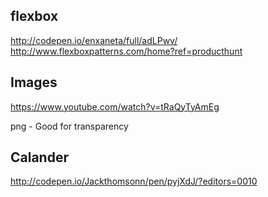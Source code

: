 ## flexbox
http://codepen.io/enxaneta/full/adLPwv/
http://www.flexboxpatterns.com/home?ref=producthunt

## Images
https://www.youtube.com/watch?v=tRaQyTyAmEg

png - Good for transparency


## Calander
http://codepen.io/Jackthomsonn/pen/pyjXdJ/?editors=0010

